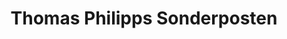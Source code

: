 ---
title: "Thomas Philipps Sonderposten"
url: /perleberg/thomas-philipps-sonderposten/
shop: Kramladen
---